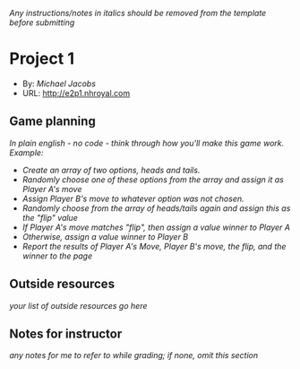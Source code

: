 _Any instructions/notes in italics should be removed from the template before submitting_

# Project 1
+ By: *Michael Jacobs*
+ URL: <http://e2p1.nhroyal.com>

## Game planning
_In plain english - no code - think through how you'll make this game work. Example:_
+ _Create an array of two options, heads and tails._
+ _Randomly choose one of these options from the array and assign it as Player A's move_
+ _Assign Player B's move to whatever option was not chosen._
+ _Randomly choose from the array of heads/tails again and assign this as the "flip" value_
+ _If Player A's move matches "flip", then assign a value winner to Player A_
+ _Otherwise, assign a value winner to Player B_
+ _Report the results of Player A's Move, Player B's move, the flip, and the winner to the page_




## Outside resources
*your list of outside resources go here*

## Notes for instructor
*any notes for me to refer to while grading; if none, omit this section*